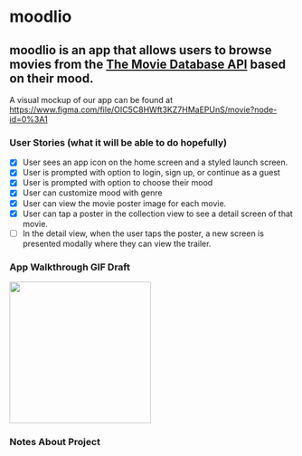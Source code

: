 
# moodlio

moodlio is an app that allows users to browse movies from the [The Movie Database API](http://docs.themoviedb.apiary.io/#) based on their mood.
---

A visual mockup of our app can be found at https://www.figma.com/file/OIC5C8HWft3KZ7HMaEPUnS/movie?node-id=0%3A1

### User Stories (what it will be able to do hopefully)
- [x] User sees an app icon on the home screen and a styled launch screen.
- [x] User is prompted with option to login, sign up, or continue as a guest
- [x] User is prompted with option to choose their mood
- [x] User can customize mood with genre
- [x] User can view the movie poster image for each movie.
- [x] User can tap a poster in the collection view to see a detail screen of that movie.
- [ ] In the detail view, when the user taps the poster, a new screen is presented modally where they can view the trailer.

### App Walkthrough GIF Draft

<img src="https://user-images.githubusercontent.com/61363761/154830133-c89aa75d-d110-411a-a65e-e49b96722479.mov" width=250><br>


### Notes About Project
